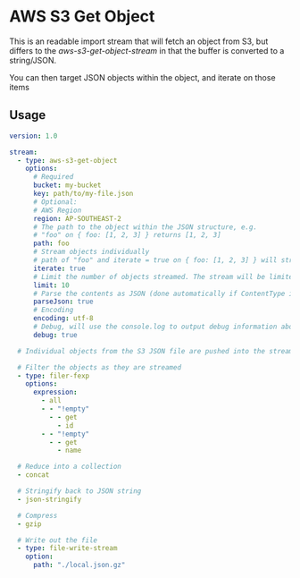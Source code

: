 # AWS S3 Get Object

This is an readable import stream that will fetch an object from S3, but differs to the _aws-s3-get-object-stream_ in that the buffer is converted to a string/JSON.

You can then target JSON objects within the object, and iterate on those items

## Usage

```yaml
version: 1.0

stream:
  - type: aws-s3-get-object
    options:
      # Required
      bucket: my-bucket
      key: path/to/my-file.json
      # Optional:
      # AWS Region
      region: AP-SOUTHEAST-2
      # The path to the object within the JSON structure, e.g.
      # "foo" on { foo: [1, 2, 3] } returns [1, 2, 3]
      path: foo
      # Stream objects individually
      # path of "foo" and iterate = true on { foo: [1, 2, 3] } will stream 1, 2, 3 as seprate objects
      iterate: true
      # Limit the number of objects streamed. The stream will be limited
      limit: 10
      # Parse the contents as JSON (done automatically if ContentType is application/json)
      parseJson: true
      # Encoding
      encoding: utf-8
      # Debug, will use the console.log to output debug information about the stream
      debug: true

  # Individual objects from the S3 JSON file are pushed into the stream

  # Filter the objects as they are streamed
  - type: filer-fexp
    options:
      expression:
        - all
        - - "!empty"
          - - get
            - id
        - - "!empty"
          - - get
            - name

  # Reduce into a collection
  - concat

  # Stringify back to JSON string
  - json-stringify

  # Compress
  - gzip

  # Write out the file
  - type: file-write-stream
    option:
      path: "./local.json.gz"
```
